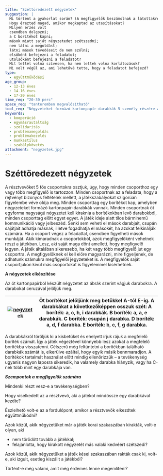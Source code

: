 ```yaml
---
title: "Széttöredezett négyzetek"
suggestion: | 
  Mi történt a gyakorlat során? (A megfigyelők beszámolnak a látottakról.)
  Hogy érezted magad, amikor megkaptad az utasításokat?
  Milyen érzés volt 
  csendben dolgozni;
  a C borítékot kapni;
  mások miatt saját négyzetedet szétszedni;
  nem látni a megoldást;
  látni mások tévedéseit de nem szólni;
  elsőként befejezni a feladatot;
  utolsóként befejezni a feladatot?
  Mit tettél volna szívesen, ha nem lettek volna korlátozások?
  Mi volt végül az, ami lehetővé tette, hogy a feladatot befejezd?
type:
  - együttműködési
age_group:
  - 12-13 éves
  - 14-16 éves
  - 17-20 éves
time_req: "20-30 perc"
space_req: "tanteremben megvalósítható"
tool_req: "Négyzeteket formázó kartonpapír-darabkák 5 személy részére annyi példányban, ahány kiscsoporttal dolgozunk. Ha vannak megfigyelők, akkor megfigyelési szempontok az ő számukra."
keywords: 
  - kooperáció
  - egymásrautaltság
  - szolidaritás
  - problémamegoldás
  - problémakezelés
  - munkastílus
  - szabálykövetés
attachment: "negyzetek.jpg"
---
```


# Széttöredezett négyzetek

A résztvevőket 5 fős csoportokra osztjuk, úgy, hogy minden csoporthoz egy vagy több megfigyelő is tartozzon. Minden csoportnak az a feladata, hogy a rejtvényt bizonyos feltételek mellett, a játékszabályokat szigorúan figyelembe véve oldja meg. Minden csoporttag egy borítékot kap, amelyben négyzeteket formázó kartonpapír-darabkák vannak. Minden csoportnak öt egyforma nagyságú négyzetet kell kiraknia a borítékokban levő darabokból, minden csoporttag előtt egyet egyet. A játék ideje alatt tilos bárminemű kommunikáció vagy jelbeszéd. Senki sem veheti el mások darabjait, csupán sajátjait adhatja másnak, illetve fogadhatja el másokét, ha azokat felkínálják számára. Ha a csoport végez a feladattal, csendben figyelheti mások munkáját. Akik kimaradnak a csoportokból, azok megfigyelőként vehetnek részt a játékban. Lesz, aki saját maga dönt amellett, hogy megfigyelő legyen. A játék általában sikeresebb, ha két vagy több megfigyelő jut egy csoportra. A megfigyelőknek el kell előre magyarázni, mire figyeljenek, de adhatunk számukra megfigyelői jegyzeteket is. A megfigyelők saját csoportjukon kívül más csoportokat is figyelemmel kísérhetnek.

**A négyzetek elkészítése**

Az öt kartonpapírból készült négyzetet az ábrák szerint vágjuk darabokra. A darabokat ceruzával jelöljük meg.

| [![negyzetek](http://bip.ujnemzedek.hu/wp-content/uploads/2014/06/negyzetek.jpg)](http://bip.ujnemzedek.hu/wp-content/uploads/2014/06/negyzetek.jpg) | Öt borítékot jelöljünk meg betűkkel A-tól E-ig. A darabkákat a következőképpen osszuk szét: A boríték: a, c, h, i darabkák. B boríték: a, a, e darabkák. C boríték: csupán j darabka. D boríték: a, d, f darabka. E boríték: b, c, f, g darabka. |
| ---------------------------------------------------------------------------------------------------------------------------------------------------- | ------------------------------------------------------------------------------------------------------------------------------------------------------------------------------------------------------------------------------------------------ |

A darabkákról töröljük ki a kisbetűket és ehelyett írjuk rájuk a megfelelő boríték számát. Így a játék végeztével könnyebb lesz azokat a megfelelő borítékba visszatenni. Célszerű még feltüntetni a borítékban található darabkák számát is, elkerülve ezáltal, hogy egyik másik bennmaradjon. A borítékok tartalmát használat előtt mindig ellenőrizzük – a tevékenység ugyanis nagyon laposra sikeredik, ha valamely darabka hiányzik, vagy ha C-nek több mint egy darabkája van.

_**Szempontok a megfigyelők számára**_

Mindenki részt vesz-e a tevékenységben?

Hogy viselkedett az a résztvevő, aki a játékot mindössze egy darabkával kezdte?

Észlelhető volt-e az a fordulópont, amikor a résztvevők elkezdtek együttműködni?

Azok közül, akik négyzetüket már a játék korai szakaszában kirakták, volt-e olyan, aki

   * nem törődött tovább a játékkal;
   * felajánlotta, hogy kirakott négyzetét más valaki kedvéért szétszedi?

Azok közül, akik négyzetüket a játék kései szakaszában rakták csak ki, volt-e, aki izgult, esetleg kiszállt a játékból?

Történt-e még valami, amit még érdemes lenne megemlíteni?
  
  
